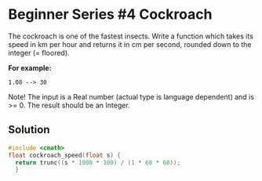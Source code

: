 # Beginner Series #4 Cockroach

The cockroach is one of the fastest insects. Write a function which takes its speed in km per hour and returns it in cm per second, rounded down to the integer (= floored).

**For example:**

`1.08 --> 30`

Note! The input is a Real number (actual type is language dependent) and is >= 0. The result should be an Integer.

## Solution

```C++
#include <cmath>
float cockroach_speed(float s) {
  return trunc((s * 1000 * 100) / (1 * 60 * 60));
  }
```